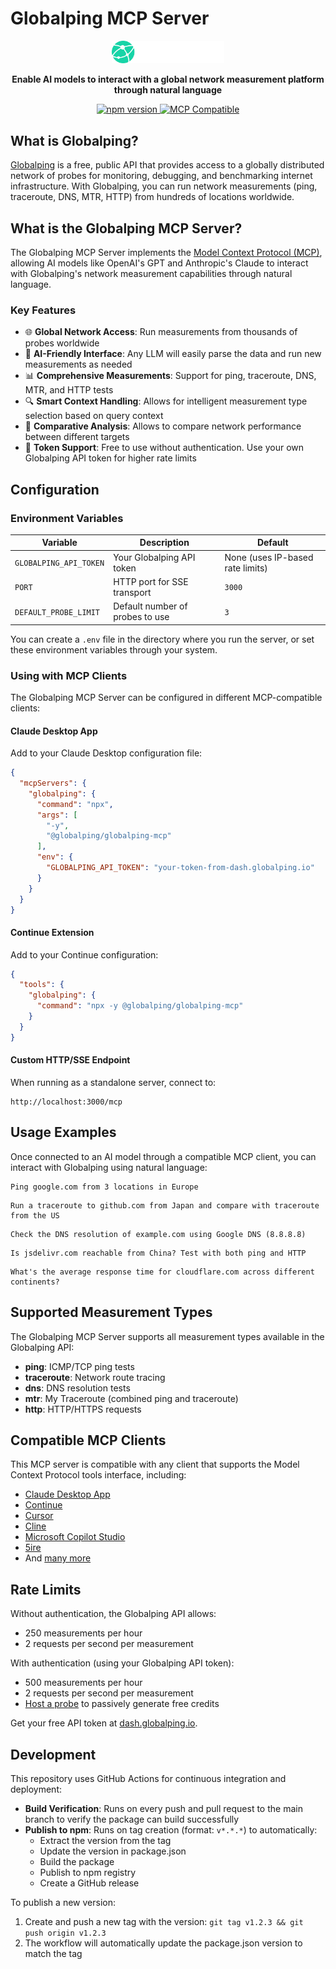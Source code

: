 # Globalping MCP Server

<p align="center">
  <img src="https://raw.githubusercontent.com/jsdelivr/globalping-media/refs/heads/master/logo/full_colored_light.svg" alt="Globalping Logo" width="180"/>
</p>

<p align="center">
  <b>Enable AI models to interact with a global network measurement platform through natural language</b>
</p>

<p align="center">
  <a href="https://www.npmjs.com/package/@globalping/globalping-mcp">
    <img src="https://img.shields.io/npm/v/@globalping/globalping-mcp.svg" alt="npm version">
  </a>
  <a href="https://github.com/modelcontextprotocol/modelcontextprotocol">
    <img src="https://img.shields.io/badge/MCP-compatible-brightgreen.svg" alt="MCP Compatible">
  </a>
</p>

## What is Globalping?

[Globalping](https://globalping.io) is a free, public API that provides access to a globally distributed network of probes for monitoring, debugging, and benchmarking internet infrastructure. With Globalping, you can run network measurements (ping, traceroute, DNS, MTR, HTTP) from hundreds of locations worldwide.

## What is the Globalping MCP Server?

The Globalping MCP Server implements the [Model Context Protocol (MCP)](https://modelcontextprotocol.io), allowing AI models like OpenAI's GPT and Anthropic's Claude to interact with Globalping's network measurement capabilities through natural language.

### Key Features

- 🌐 **Global Network Access**: Run measurements from thousands of probes worldwide
- 🤖 **AI-Friendly Interface**: Any LLM will easily parse the data and run new measurements as needed
- 📊 **Comprehensive Measurements**: Support for ping, traceroute, DNS, MTR, and HTTP tests
- 🔍 **Smart Context Handling**: Allows for intelligent measurement type selection based on query context
- 🔄 **Comparative Analysis**: Allows to compare network performance between different targets
- 🔑 **Token Support**: Free to use without authentication. Use your own Globalping API token for higher rate limits

## Configuration

### Environment Variables

| Variable | Description | Default |
|----------|-------------|---------|
| `GLOBALPING_API_TOKEN` | Your Globalping API token | None (uses IP-based rate limits) |
| `PORT` | HTTP port for SSE transport | `3000` |
| `DEFAULT_PROBE_LIMIT` | Default number of probes to use | `3` |


You can create a `.env` file in the directory where you run the server, or set these environment variables through your system.

### Using with MCP Clients

The Globalping MCP Server can be configured in different MCP-compatible clients:

#### Claude Desktop App

Add to your Claude Desktop configuration file:

```json
{
  "mcpServers": {
    "globalping": {
      "command": "npx",
      "args": [
        "-y",
        "@globalping/globalping-mcp"
      ],
      "env": {
        "GLOBALPING_API_TOKEN": "your-token-from-dash.globalping.io"
      }
    }
  }
}
```

#### Continue Extension

Add to your Continue configuration:

```json
{
  "tools": {
    "globalping": {
      "command": "npx -y @globalping/globalping-mcp"
    }
  }
}
```

#### Custom HTTP/SSE Endpoint

When running as a standalone server, connect to:

```
http://localhost:3000/mcp
```

## Usage Examples

Once connected to an AI model through a compatible MCP client, you can interact with Globalping using natural language:

```
Ping google.com from 3 locations in Europe
```

```
Run a traceroute to github.com from Japan and compare with traceroute from the US
```

```
Check the DNS resolution of example.com using Google DNS (8.8.8.8)
```

```
Is jsdelivr.com reachable from China? Test with both ping and HTTP
```

```
What's the average response time for cloudflare.com across different continents?
```

## Supported Measurement Types

The Globalping MCP Server supports all measurement types available in the Globalping API:

- **ping**: ICMP/TCP ping tests
- **traceroute**: Network route tracing
- **dns**: DNS resolution tests
- **mtr**: My Traceroute (combined ping and traceroute)
- **http**: HTTP/HTTPS requests

## Compatible MCP Clients

This MCP server is compatible with any client that supports the Model Context Protocol tools interface, including:

- [Claude Desktop App](https://claude.ai/download)
- [Continue](https://github.com/continuedev/continue)
- [Cursor](https://cursor.com)
- [Cline](https://github.com/cline/cline)
- [Microsoft Copilot Studio](https://learn.microsoft.com/en-us/microsoft-copilot-studio/agent-extend-action-mcp)
- [5ire](https://github.com/nanbingxyz/5ire)
- And [many more](https://modelcontextprotocol.io/clients)

## Rate Limits

Without authentication, the Globalping API allows:
- 250 measurements per hour
- 2 requests per second per measurement

With authentication (using your Globalping API token):
- 500 measurements per hour
- 2 requests per second per measurement
- [Host a probe](https://github.com/jsdelivr/globalping-probe) to passively generate free credits

Get your free API token at [dash.globalping.io](https://dash.globalping.io).


## Development

This repository uses GitHub Actions for continuous integration and deployment:

- **Build Verification**: Runs on every push and pull request to the main branch to verify the package can build successfully
- **Publish to npm**: Runs on tag creation (format: `v*.*.*`) to automatically:
  - Extract the version from the tag
  - Update the version in package.json
  - Build the package
  - Publish to npm registry
  - Create a GitHub release

To publish a new version:
1. Create and push a new tag with the version: `git tag v1.2.3 && git push origin v1.2.3`
2. The workflow will automatically update the package.json version to match the tag